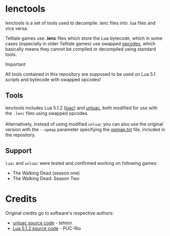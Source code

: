 # lenctools
<p>lenctools is a set of tools used to decompile .lenc files into .lua files and vice versa.</p>

Telltale games use <b>.lenc</b> files which store the Lua bytecode, which in some cases (especially in older Telltale games) use swapped [opcodes](https://en.wikipedia.org/wiki/Opcode), which basically means they cannot be compiled or decompiled using standard tools.

> [!IMPORTANT]
> All tools contained in this repository are supposed to be used on Lua 5.1 scripts and bytecode with swapped opcodes!

## Tools
lenctools includes Lua 5.1.2 ([luac](https://www.lua.org/manual/5.1/luac.html)) and [unluac](https://sourceforge.net/projects/unluac/), both modified for use with the `.lenc` files using swapped opcodes.<br/><br/>
Alternatively, instead of using modified `unluac` you can also use the original version with the `--opmap` parameter specifying the [opmap.txt](src/misc/opmap.txt) file, included in the repository.

## Support
`luac` and `unluac` were tested and confirmed working on following games:
- The Walking Dead (season one)
- The Walking Dead: Season Two

# Credits
Original credits go to software's respective authors:<br>
- [unluac source code](https://sourceforge.net/projects/unluac/) - tehtmi<br/>
- [Lua 5.1.2 source code](https://www.lua.org/ftp/) - PUC-Rio<br/>